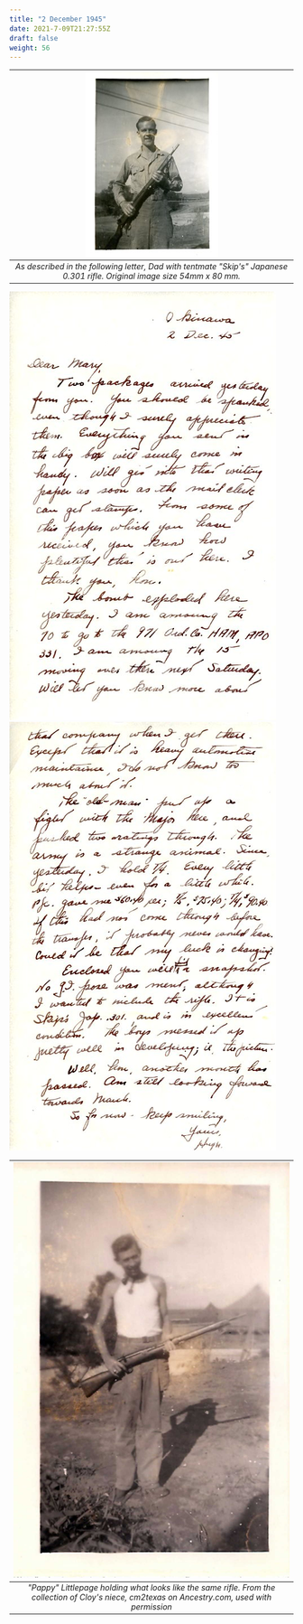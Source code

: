 ```yaml
---
title: "2 December 1945"
date: 2021-7-09T21:27:55Z
draft: false
weight: 56
---
```

| ![DadRifle](DadRifle2.jpg?height=400px)|
|:---:|
|*As described in the following letter, Dad with tentmate "Skip's" Japanese 0.301 rifle. Original image size 54mm x 80 mm.*|

![page 1](img162.jpg)
![page 2](img163.jpg)

| ![CloysRifle](PappyLittlepageRifle.jpg?height=400px)|
|:---:|
|*"Pappy" Littlepage holding what looks like the same rifle. From the collection of Cloy's niece, cm2texas on Ancestry.com, used with permission*|
